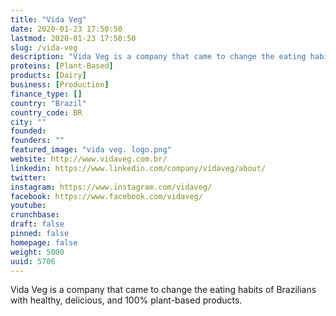 ```yaml
---
title: "Vida Veg"
date: 2020-01-23 17:50:50
lastmod: 2020-01-23 17:50:50
slug: /vida-veg
description: "Vida Veg is a company that came to change the eating habits of Brazilians with healthy, delicious, and 100% plant-based products."
proteins: [Plant-Based]
products: [Dairy]
business: [Production]
finance_type: []
country: "Brazil"
country_code: BR
city: ""
founded: 
founders: ""
featured_image: "vida veg. logo.png"
website: http://www.vidaveg.com.br/
linkedin: https://www.linkedin.com/company/vidaveg/about/
twitter: 
instagram: https://www.instagram.com/vidaveg/
facebook: https://www.facebook.com/vidaveg/
youtube: 
crunchbase: 
draft: false
pinned: false
homepage: false
weight: 5000
uuid: 5706
---
```

Vida Veg is a company that came to change the eating habits of Brazilians with healthy, delicious, and 100% plant-based products.

